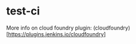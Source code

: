 # test-ci

More info on cloud foundry plugin: 
(cloudfoundry)[https://plugins.jenkins.io/cloudfoundry]

